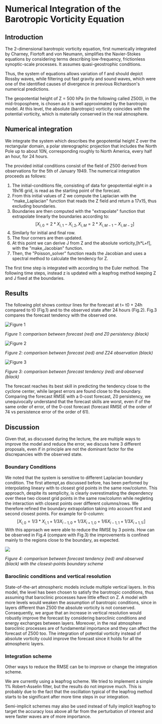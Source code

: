 # Numerical Integration of the Barotropic Vorticity Equation

## Introduction

The 2-dimensional barotropic vorticity equation, first numerically integrated by Charney, Fiortoft and von Neumann, simplifies the Navier-Stokes equations by considering terms describing low-frequency, frictionless synoptic-scale processes. It assumes quasi-geostrophic conditions.

Thus, the system of equations allows variation of f and should depict Rossby waves, while filtering out fast gravity and sound waves, which were one of the identified causes of divergence in previous Richardson's numerical predictions. 

The geopotential height of Z = 500 hPa (in the following called Z500), in the mid-troposphere, is chosen as it is well approximated by the barotropic model. At this level, the absolute (barotropic) vorticity coincides with the potential vorticity, which is materially conserved in the real atmosphere. 


## Numerical integration

We integrate the system which describes the geopotential height Z over the rectangular domain, a polar stereographic projection that includes the North Pole up to about 10N, corresponding roughly to North America, every half an hour, for 24 hours.

The provided initial conditions consist of the field of Z500 derived from observations for the 5th of January 1949.
The numerical integration proceeds as follows:

1. The initial-conditions file, consisting of data for geopotential eight in a 19x16 grid, is read as the starting point of the forecast.
2. From this initial values of Z we compute the Laplacian with the "make_Laplacian" function that reads the Z field and return a 17x15, thus excluding boundaries.
3. Boundaries are then computed with the "extrapolate" function that extrapolate linearly the boundaries according to:
$$
[X_{i,0}=2*X_{i,1}-X_{i,2} ,
X_{i,M}=2*X_{i,M-1}-X_{i,M-2}]
$$ 
4. Similarly for initial and final row.
5. The four corners are then updated.
6. At this point we can derive J from Z and the absolute vorticity,\[h*L+f], with the "make_Jacobian" function.
7. Then, the "Poisson_solver" function reads the Jacobian and uses a spectral method to calculate the tendency for Z.

The first time step is integrated with according to the Euler method. The following time steps, instead z is updated with a leapfrog method keeping Z and J fixed at the boundaries. 

## Results

The following plot shows contour lines for the forecast at t= t0 + 24h compared to t0 (Fig.1) and to the observed state after 24 hours (Fig.2). Fig.3 compares the forecast tendency with the observed one. 


![Figure 1](forecast.png)

*Figure 1: comparison between forecast (red) and Z0 persistency (black)*

![Figure 2](analysis.png)

*Figure 2: comparison between forecast (red) and Z24 observation (black)*

![Figure 3](tendency.png)

*Figure 3: comparison between forecast tendency (red) and observed (black)*

The forecast reaches its best skill in predicting the tendency close to the cyclone center, while largest errors are found close to the boundary.
Comparing the forecast RMSE with a 0-cost forecast, Z0 persistency, we unequivocally understand that the forecast skills are worst, even if of the same order of error, of the 0-cost forecast (forecast RMSE of the order of 74 vs persistence error of the order of 61).

## Discussion
Given that, as discussed during the lecture, the are multiple ways to improve the model and reduce the error, we discuss here 3 different proposals, even if in principle are not the dominant factor for the discrepancies with the observed state.

### Boundary Conditions
We noted that the system is sensitive to different Laplacian boundary condition. The first attempt,as discussed before, has been perfomed by interpolating lineary with to closest grid points in the same row/column. This approach, despite its semplicity, is clearly overestimating the dependency over these two closest grid points in the same row/column while negleting the interaction with closest points over different columns/rows. We therefore refined the boundary extrapolation taking into account first and second closest points. For example for 0-column:
$$ 
[X_{i,0}=1/3*X_{i,1}+1/3X_{i-1,0}+1/3X_{i+1,0} +1/6X_{i-1,1} +1/3X_{i+1,1}  ;]
$$ 
With this approach we were able to reduce the RMSE by 3 points. How can be observed in Fig.4 (compare with Fig.3) the improvements is confined mainly to the regions close to the boundary, as expected.

![](tendency1.png) 

*Figure 4: comparison between forecast tendency (red) and observed (black) with the closest-points boundary scheme*

### Baroclinic conditions and vertical resolution

State-of-the-art atmospheric models include multiple vertical layers. In this model, the level has been chosen to satisfy the barotropic conditions, thus assuming that baroclinic processes have little effect on Z. A model with more levels would weaken the assumption of barotropic conditions, since in layers different than Z500 the absolute vorticity is not conserved. Consequently, we argue that an increase in vertical resolution would robustly improve the forecast by considering baroclinic conditions and energy exchanges between layers. 
Moreover, in the real atmosphere baroclinic processes are of fundamental importance and they can affect the forecast of Z500 too.
The integration of potential vorticity instead of absolute vorticity could improve the forecast since it holds for all the atmospheric layers.

### Integration scheme

Other ways to reduce the RMSE can be to improve or change the integration scheme.

We are currently using a leapfrog scheme. We tried to implement a simple 1% Robert-Asselin filter, but the results do not improve much. This is probably due to the fact that the oscillation typical of the leapfrog method starts to be significant after more time steps in our integration.

Semi-implicit schemes may also be used instead of fully implicit leapfrog to target the accuracy loss above all far from the perturbation of interest and were faster waves are of more importance.
